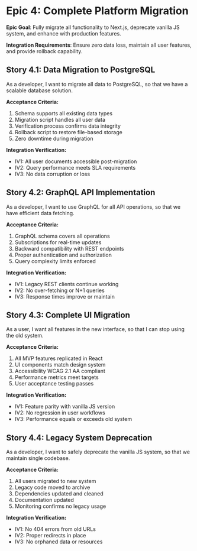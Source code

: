 # Epic 4: Complete Platform Migration

**Epic Goal**: Fully migrate all functionality to Next.js, deprecate vanilla JS system, and enhance with production features.

**Integration Requirements**: Ensure zero data loss, maintain all user features, and provide rollback capability.

## Story 4.1: Data Migration to PostgreSQL

As a developer,
I want to migrate all data to PostgreSQL,
so that we have a scalable database solution.

**Acceptance Criteria:**
1. Schema supports all existing data types
2. Migration script handles all user data
3. Verification process confirms data integrity
4. Rollback script to restore file-based storage
5. Zero downtime during migration

**Integration Verification:**
- IV1: All user documents accessible post-migration
- IV2: Query performance meets SLA requirements
- IV3: No data corruption or loss

## Story 4.2: GraphQL API Implementation

As a developer,
I want to use GraphQL for all API operations,
so that we have efficient data fetching.

**Acceptance Criteria:**
1. GraphQL schema covers all operations
2. Subscriptions for real-time updates
3. Backward compatibility with REST endpoints
4. Proper authentication and authorization
5. Query complexity limits enforced

**Integration Verification:**
- IV1: Legacy REST clients continue working
- IV2: No over-fetching or N+1 queries
- IV3: Response times improve or maintain

## Story 4.3: Complete UI Migration

As a user,
I want all features in the new interface,
so that I can stop using the old system.

**Acceptance Criteria:**
1. All MVP features replicated in React
2. UI components match design system
3. Accessibility WCAG 2.1 AA compliant
4. Performance metrics meet targets
5. User acceptance testing passes

**Integration Verification:**
- IV1: Feature parity with vanilla JS version
- IV2: No regression in user workflows
- IV3: Performance equals or exceeds old system

## Story 4.4: Legacy System Deprecation

As a developer,
I want to safely deprecate the vanilla JS system,
so that we maintain single codebase.

**Acceptance Criteria:**
1. All users migrated to new system
2. Legacy code moved to archive
3. Dependencies updated and cleaned
4. Documentation updated
5. Monitoring confirms no legacy usage

**Integration Verification:**
- IV1: No 404 errors from old URLs
- IV2: Proper redirects in place
- IV3: No orphaned data or resources
